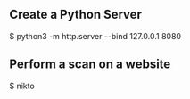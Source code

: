 ## Create a Python Server

$ python3 -m http.server --bind 127.0.0.1 8080

## Perform a scan on a website

$ nikto
